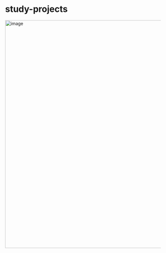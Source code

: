 # study-projects
<img width="1171" height="735" alt="image" src="https://github.com/user-attachments/assets/4ff1ff12-e0cc-4022-b4df-1e7f89d30b78" />
